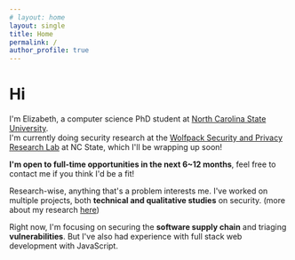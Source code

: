 ```yaml
---
# layout: home
layout: single
title: Home
permalink: /
author_profile: true
---
```


<!-- ---
layout: home
author_profile: true
--- -->

# Hi

I'm Elizabeth, a computer science PhD student at [North Carolina State University](https://www.ncsu.edu/).  
I'm currently doing security research at the [Wolfpack Security and Privacy Research Lab](https://wspr.csc.ncsu.edu/) at NC State, which I'll be wrapping up soon! 

**I'm open to full-time opportunities in the next 6~12 months**, feel free to contact me if you think I'd be a fit!

Research-wise, anything that's a problem interests me. I've worked on multiple projects, both **technical and qualitative studies** on security. (more about my research [here](/research))

Right now, I'm focusing on securing the **software supply chain** and triaging **vulnerabilities**.
But I've also had experience with full stack web development with JavaScript.
